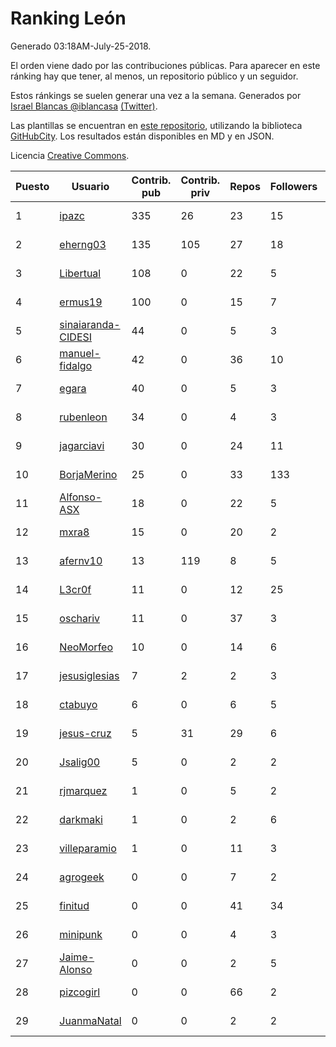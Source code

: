 # Ranking León

Generado 03:18AM-July-25-2018.

El orden viene dado por las contribuciones públicas. Para aparecer en este ránking hay que tener, al menos, un repositorio público y un seguidor.

Estos ránkings se suelen generar una vez a la semana. Generados por [Israel Blancas @iblancasa](https://github.com/iblancasa/) [(Twitter)](https://twitter.com/iblancasa).

Las plantillas se encuentran en [este repositorio](https://github.com/iblancasa/GH-Spanish-Ranking), utilizando la biblioteca [GitHubCity](https://github.com/iblancasa/GitHubCity). Los resultados están disponibles en MD y en JSON.

Licencia [Creative Commons](https://creativecommons.org/licenses/by/4.0/).

| Puesto   |  Usuario  | Contrib. pub | Contrib. priv |Repos| Followers | Desde |  Avatar  |
|----------|-----------|--------------|---------------|-----|-----------|-------|----------|
|1|[ipazc](https://github.com/ipazc)|335|26|23|15|2014-03-03|![ipazc]()|
|2|[eherng03](https://github.com/eherng03)|135|105|27|18|2016-03-03|![eherng03]()|
|3|[Libertual](https://github.com/Libertual)|108|0|22|5|2014-11-17|![Libertual]()|
|4|[ermus19](https://github.com/ermus19)|100|0|15|7|2012-12-14|![ermus19]()|
|5|[sinaiaranda-CIDESI](https://github.com/sinaiaranda-CIDESI)|44|0|5|3|2018-01-11|![sinaiaranda-CIDESI]()|
|6|[manuel-fidalgo](https://github.com/manuel-fidalgo)|42|0|36|10|2016-02-05|![manuel-fidalgo]()|
|7|[egara](https://github.com/egara)|40|0|5|3|2015-08-07|![egara]()|
|8|[rubenleon](https://github.com/rubenleon)|34|0|4|3|2017-06-08|![rubenleon]()|
|9|[jagarciavi](https://github.com/jagarciavi)|30|0|24|11|2012-05-07|![jagarciavi]()|
|10|[BorjaMerino](https://github.com/BorjaMerino)|25|0|33|133|2012-05-03|![BorjaMerino]()|
|11|[Alfonso-ASX](https://github.com/Alfonso-ASX)|18|0|22|5|2012-01-11|![Alfonso-ASX]()|
|12|[mxra8](https://github.com/mxra8)|15|0|20|2|2015-12-14|![mxra8]()|
|13|[afernv10](https://github.com/afernv10)|13|119|8|5|2017-02-23|![afernv10]()|
|14|[L3cr0f](https://github.com/L3cr0f)|11|0|12|25|2016-02-25|![L3cr0f]()|
|15|[oschariv](https://github.com/oschariv)|11|0|37|3|2016-09-26|![oschariv]()|
|16|[NeoMorfeo](https://github.com/NeoMorfeo)|10|0|14|6|2013-03-04|![NeoMorfeo]()|
|17|[jesusiglesias](https://github.com/jesusiglesias)|7|2|2|3|2015-02-27|![jesusiglesias]()|
|18|[ctabuyo](https://github.com/ctabuyo)|6|0|6|5|2015-08-12|![ctabuyo]()|
|19|[jesus-cruz](https://github.com/jesus-cruz)|5|31|29|6|2016-03-04|![jesus-cruz]()|
|20|[Jsalig00](https://github.com/Jsalig00)|5|0|2|2|2018-02-20|![Jsalig00]()|
|21|[rjmarquez](https://github.com/rjmarquez)|1|0|5|2|2010-05-30|![rjmarquez]()|
|22|[darkmaki](https://github.com/darkmaki)|1|0|2|6|2014-12-01|![darkmaki]()|
|23|[villeparamio](https://github.com/villeparamio)|1|0|11|3|2015-12-01|![villeparamio]()|
|24|[agrogeek](https://github.com/agrogeek)|0|0|7|2|2009-04-01|![agrogeek]()|
|25|[finitud](https://github.com/finitud)|0|0|41|34|2010-02-24|![finitud]()|
|26|[minipunk](https://github.com/minipunk)|0|0|4|3|2012-09-20|![minipunk]()|
|27|[Jaime-Alonso](https://github.com/Jaime-Alonso)|0|0|2|5|2014-01-28|![Jaime-Alonso]()|
|28|[pizcogirl](https://github.com/pizcogirl)|0|0|66|2|2014-09-26|![pizcogirl]()|
|29|[JuanmaNatal](https://github.com/JuanmaNatal)|0|0|2|2|2016-04-04|![JuanmaNatal]()|
